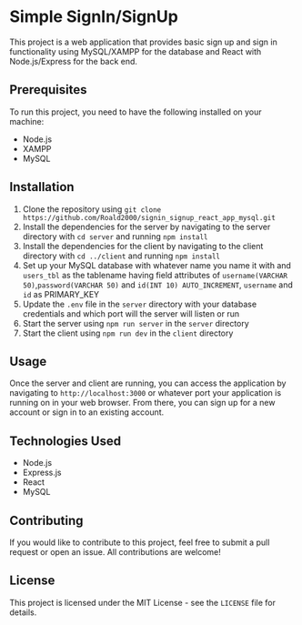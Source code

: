# Simple SignIn/SignUp

This project is a web application that provides basic sign up and sign in functionality using MySQL/XAMPP for the database and React with Node.js/Express for the back end.

## Prerequisites

To run this project, you need to have the following installed on your machine:

- Node.js
- XAMPP
- MySQL

## Installation

1. Clone the repository using `git clone https://github.com/Roald2000/signin_signup_react_app_mysql.git`
2. Install the dependencies for the server by navigating to the server directory with `cd server` and running `npm install`
3. Install the dependencies for the client by navigating to the client directory with `cd ../client` and running `npm install`
4. Set up your MySQL database with whatever name you name it with and `users_tbl` as the tablename having field attributes of `username(VARCHAR 50)`,`password(VARCHAR 50)` and `id(INT 10) AUTO_INCREMENT`, `username` and `id` as PRIMARY_KEY
5. Update the `.env` file in the `server` directory with your database credentials and which port will the server will listen or run
6. Start the server using `npm run server` in the `server` directory
7. Start the client using `npm run dev` in the `client` directory

## Usage

Once the server and client are running, you can access the application by navigating to `http://localhost:3000` or whatever port your application is running on in your web browser. From there, you can sign up for a new account or sign in to an existing account.

## Technologies Used

- Node.js
- Express.js
- React
- MySQL

## Contributing

If you would like to contribute to this project, feel free to submit a pull request or open an issue. All contributions are welcome!

## License

This project is licensed under the MIT License - see the `LICENSE` file for details.

